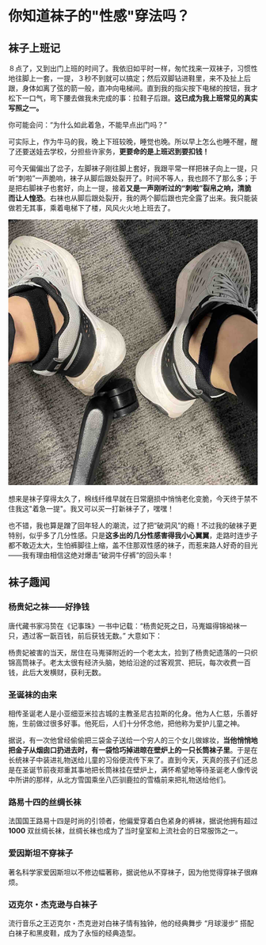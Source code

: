 # 你知道袜子的"性感"穿法吗？

## 袜子上班记

８点了，又到出门上班的时间了。我依旧如平时一样，匆忙找来一双袜子，习惯性地往脚上一套，一提，３秒不到就可以搞定；然后双脚钻进鞋里，来不及扯上后跟，身体如离了弦的箭一般，直冲向电梯间。直到我的指尖按下电梯的按钮，我才松下一口气，弯下腰去做我未完成的事：拉鞋子后跟。**这已成为我上班常见的真实写照之一。**

你可能会问：“为什么如此着急，不能早点出门吗？”

可实际上，作为牛马的我，晚上下班较晚，睡觉也晚。所以早上怎么也睡不醒，醒了还要送娃去学校，分担些许家务，**更要命的是上班迟到要扣钱！**

可今天偏偏出了岔子，左脚袜子刚往脚上套好，我跟平常一样把袜子向上一提，只听“刺啦”一声脆响，袜子从脚后跟处裂开了。时间不等人，我也顾不了那么多；于是把右脚袜子也套好，向上一提，接着**又是一声刚听过的“刺啦”裂帛之响，清脆而让人惶恐**。右袜也从脚后跟处裂开，我的两个脚后跟也完全露了出来。我只能装做若无其事，乘着电梯下了楼，风风火火地上班去了。

![](sexy_socks_2.jpg)

想来是袜子穿得太久了，棉线纤维早就在日常磨损中悄悄老化变脆，今天终于禁不住我这"着急一提"。我又可以买一打新袜子了，嘿嘿！

也不错，我也算是蹭了回年轻人的潮流，过了把“破洞风”的瘾！不过我的破袜子更特别，似乎多了几分性感。只是**这多出的几分性感害得我小心翼翼**，走路时连步子都不敢迈太大，生怕裤脚往上缩，盖不住那双性感的袜子，而惹来路人好奇的目光——我有理由相信这绝对爆击“破洞牛仔裤”的回头率！

## 袜子趣闻

### 杨贵妃之袜——好挣钱

唐代藏书家冯贽在《记事珠》一书中记载：“杨贵妃死之日，马嵬媪得锦袎袜一只，遇过客一翫百钱，前后获钱无数。” 大意如下：

杨贵妃被害的当天，居住在马嵬驿附近的一个老太太，捡到了杨贵妃遗落的一只织锦高筒袜子。老太太很有经济头脑，她给沿途的过客观赏、把玩，每次收费一百钱，此后大发横财，获利无数。

### 圣诞袜的由来

相传圣诞老人是小亚细亚米拉古城的主教圣尼古拉斯的化身。他为人仁慈，乐善好施，生前做过很多好事。他死后，人们十分怀念他，把他称为爱护儿童之神。

据说，有一次他曾经偷偷把三袋金子送给一个穷人的三个女儿做嫁妆，**当他悄悄地把金子从烟囱口扔进去时，有一袋恰巧掉进晾在壁炉上的一只长筒袜子里**。于是在长统袜子中装进礼物送给儿童的习俗便流传下来了。直到今天，天真的孩子们还总是在圣诞节前夜郑重其事地把长筒袜挂在壁炉上，满怀希望地等待圣诞老人像传说中所讲的那样，从北方雪国乘坐八匹驯鹿拉的雪橇前来把礼物送给他们。

### 路易十四的丝绸长袜

法国国王路易十四是时尚的引领者，他偏爱穿着白色紧身的裤袜，据说他拥有超过 **1000** 双丝绸长袜，丝绸长袜也成为了当时皇室和上流社会的日常服饰之一。

### 爱因斯坦不穿袜子

著名科学家爱因斯坦以不修边幅著称，据说他从不穿袜子，因为他觉得穿袜子很麻烦。

### 迈克尔・杰克逊与白袜子

流行音乐之王迈克尔・杰克逊对白袜子情有独钟，他的经典舞步 “月球漫步” 搭配白袜子和黑皮鞋，成为了永恒的经典造型。